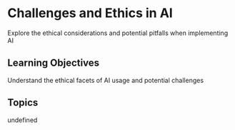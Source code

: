 # Challenges and Ethics in AI

Explore the ethical considerations and potential pitfalls when implementing AI

## Learning Objectives
Understand the ethical facets of AI usage and potential challenges

## Topics
undefined